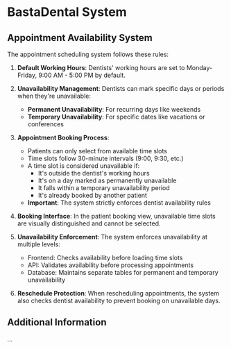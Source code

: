 # BastaDental System

## Appointment Availability System

The appointment scheduling system follows these rules:

1. **Default Working Hours**: Dentists' working hours are set to Monday-Friday, 9:00 AM - 5:00 PM by default.

2. **Unavailability Management**: Dentists can mark specific days or periods when they're unavailable:

   - **Permanent Unavailability**: For recurring days like weekends
   - **Temporary Unavailability**: For specific dates like vacations or conferences

3. **Appointment Booking Process**:

   - Patients can only select from available time slots
   - Time slots follow 30-minute intervals (9:00, 9:30, etc.)
   - A time slot is considered unavailable if:
     - It's outside the dentist's working hours
     - It's on a day marked as permanently unavailable
     - It falls within a temporary unavailability period
     - It's already booked by another patient
   - **Important**: The system strictly enforces dentist availability rules

4. **Booking Interface**: In the patient booking view, unavailable time slots are visually distinguished and cannot be selected.

5. **Unavailability Enforcement**: The system enforces unavailability at multiple levels:

   - Frontend: Checks availability before loading time slots
   - API: Validates availability before processing appointments
   - Database: Maintains separate tables for permanent and temporary unavailability

6. **Reschedule Protection**: When rescheduling appointments, the system also checks dentist availability to prevent booking on unavailable days.

## Additional Information

...
